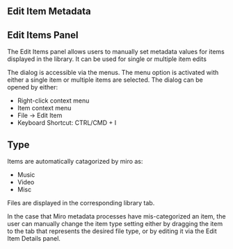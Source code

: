 Edit Item Metadata 
--------------


Edit Items Panel
----------------

The Edit Items panel allows users to manually set metadata values for items displayed in the library.
It can be used for single or multiple item edits


The dialog is accessible via the menus.  The menu option is activated with either a single item or multiple items are selected.  The dialog can be opened by either:
- Right-click context menu
- Item context menu
- File -> Edit Item
- Keyboard Shortcut: CTRL/CMD + I

Type
----
Items are automatically catagorized by miro as:
- Music
- Video
- Misc

Files are displayed in the corresponding library tab. 

In the case that Miro metadata processes have mis-categorized an item, the user can manually change the item type setting either by dragging the item to the tab that represents the desired file type, or by editing it via the Edit Item Details panel.


